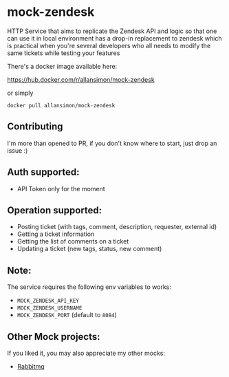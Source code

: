 # mock-zendesk

HTTP Service that aims to replicate the Zendesk API and logic
so that one can use it in local environment has a drop-in replacement to zendesk
which is practical when you're several developers who all needs to modify
the same tickets while testing your features

There's a docker image available here:

<https://hub.docker.com/r/allansimon/mock-zendesk>

or simply

```
docker pull allansimon/mock-zendesk
```

## Contributing

I'm more than opened to PR, if you don't know where to start, just drop an issue :)

## Auth supported:

  * API Token only for the moment

## Operation supported:

  * Posting ticket (with tags, comment, description, requester, external id)
  * Getting a ticket information
  * Getting the list of comments on a ticket
  * Updating a ticket (new tags, status, new comment)



## Note:

The service requires the following env variables to works:

   * `MOCK_ZENDESK_API_KEY`
   * `MOCK_ZENDESK_USERNAME`
   * `MOCK_ZENDESK_PORT` (default to `8084`)


## Other Mock projects:

If you liked it, you may also appreciate my other mocks:

   * [Rabbitmq](https://github.com/allan-simon/mock-amqp-server)
